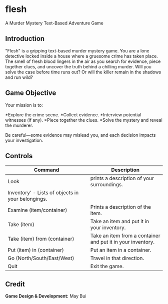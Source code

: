 # flesh
A Murder Mystery Text-Based Adventure Game

## Introduction
"Flesh" is a gripping text-based murder mystery game. You are a lone detective locked inside a house where a gruesome crime has taken place. The smell of fresh blood lingers in the air as you search for evidence, piece together clues, and uncover the truth behind a chilling murder.
Will you solve the case before time runs out? Or will the killer remain in the shadows and run wild?

## Game Objective
Your mission is to:

*Explore the crime scene.
*Collect evidence.
*Interview potential witnesses (if any).
*Piece together the clues.
*Solve the mystery and reveal the murderer.

Be careful—some evidence may mislead you, and each decision impacts your investigation.

## Controls
|**Command**|**Description**|
|-----------|------------------------------------|
|Look| prints a description of your surroundings.|
|Inventory' - Lists of objects in your belongings.|
|Examine (item/container)|Prints a description of the item.|
|Take (item)| Take an item and put it in your inventory.|
|Take (item) from (container)|Take an item from a container and put it in your inventory.|
|Put (item) in (container)| Put an item in a container.|
|Go (North/South/East/West)| Travel in that direction.|
|Quit|Exit the game.|

## Credit
**Game Design & Development:** May Bui



